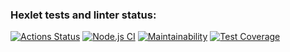 ### Hexlet tests and linter status:

[![Actions Status](https://github.com/VBuzorina/frontend-project-46/actions/workflows/hexlet-check.yml/badge.svg)](https://github.com/VBuzorina/frontend-project-46/actions)
[![Node.js CI](https://github.com/VBuzorina/frontend-project-46/actions/workflows/node.js.yml/badge.svg)](https://github.com/VBuzorina/frontend-project-46/actions/workflows/node.js.yml)
[![Maintainability](https://api.codeclimate.com/v1/badges/a891952fb87055802f6e/maintainability)](https://codeclimate.com/github/VBuzorina/frontend-project-46/maintainability)
[![Test Coverage](https://api.codeclimate.com/v1/badges/a891952fb87055802f6e/test_coverage)](https://codeclimate.com/github/VBuzorina/frontend-project-46/test_coverage)